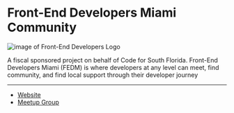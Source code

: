 # Front-End Developers Miami Community
![image of Front-End Developers Logo](i.imgur.com/Mnl4bDv.png)

A fiscal sponsored project on behalf of Code for South Florida. Front-End Developers Miami (FEDM) is where
developers at any level can meet, find community, and find local support through their developer journey 

--------------------

* [Website](https://frontend.miami/)
* [Meetup Group](https://www.meetup.com/Front-end-Developers-of-Miami/?_xtd=gqFyqDM1MTk1OTcyoXCjd2Vi&from=ref)

